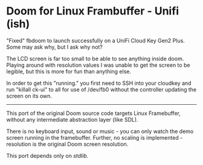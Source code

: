 # Doom for Linux Frambuffer - Unifi (ish)
"Fixed" fbdoom to launch successfully on a UniFi Cloud Key Gen2 Plus. Some may ask why, but I ask why not?

The LCD screen is far too small to be able to see anything inside doom. Playing around with resolution values I was unable to get the screen to be legible, but this is more for fun than anything else.

In order to get this "running." you first need to SSH into your cloudkey and run "killall ck-ui" to all for use of /dev/fb0 without the controller updating the screen on its own.

---
This port of the original Doom source code targets Linux Framebuffer, without any intermediate abstraction layer (like SDL).

There is no keyboard input, sound or music - you can only watch the demo screen running in the framebuffer. Further, no scaling is implemented - resolution is the original Doom screen resolution.

This port depends only on *stdlib*.